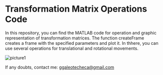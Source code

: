 # Transformation Matrix Operations Code

In this repository, you can find the MATLAB code for operation and graphic representation of transformation matrices. The function createFrame creates a frame with the specified parameters and plot it. In thhere, you can use several operations for translational and rotational movements. 

![picture1](https://user-images.githubusercontent.com/16301652/59522152-da14ab80-8ec5-11e9-808b-01e19ceda675.png)

If any doubts, contact me: ggaleotecheca@gmail.com




